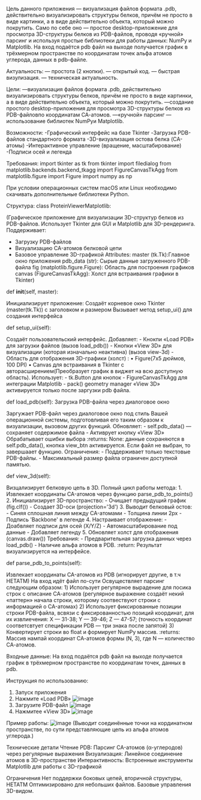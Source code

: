   Цель данного приложения — визуализация файлов формата .pdb, действительно визуализировать структуры белков, причём не просто в виде картинки, а в виде действительно объекта, который можно покрутить. Само по себе оно — простое desktop-приложение для просмотра 3D-структуры белков из PDB-файлов, проводя «ручной» парсинг и используя простые библиотеки для работы данных: NumPy и Matplotlib. На вход подаётся pdb файл на выходе получается график в трёхмерном пространстве по координатам точек альфа атомов углерода, данных в pdb-файле.

Актуальность:
— простота (2 кнопки).
— открытый код.
— быстрая визулизация.
— техническая актуальность.

Цели: 
—визуализация файлов формата .pdb, действительно визуализировать структуры белков, причём не просто в виде картинки, а в виде действительно объекта, который можно покрутить.
—создание простого desktop-приложения для просмотра 3D-структуры белков из PDB-файловпо координатам СА-атомов.
—«ручной» парсинг
—использование библиотек NumPyи Matplotlib.

Возможности:
-Графический интерфейс на базе Tkinter
-Загрузка PDB-файлов стандартного формата
-3D-визуализация остова белка (CA-атомы)
-Интерактивное управление (вращение, масштабирование)
-Подписи осей и легенда

Требования: 
import tkinter as tk
from tkinter import filedialog
from matplotlib.backends.backend_tkagg import FigureCanvasTkAgg
from matplotlib.figure import Figure
import numpy as np

При условии операционных систем macOS или Linux необходимо скачивать дополнительные библиотеки Python.



Структура:
class ProteinViewerMatplotlib: 

(Графическое приложение для визуализации 3D-структур белков из PDB-файлов. 
Использует Tkinter для GUI и Matplotlib для 3D-рендеринга. 
Поддерживает: 
- Загрузку PDB-файлов 
- Визуализацию CA-атомов белковой цепи 
- Базовое управление 3D-графикой 
Attributes: 
master (tk.Tk):Главное окно приложения 
pdb_data (str): Сырые данные загруженного PDB-файла 
fig (matplotlib.figure.Figure): Область для построения графиков 
canvas (FigureCanvasTkAgg): Холст для встраивания графики в Tkinter)

def __init__(self, master): 

Инициализирует приложение:
    Создаёт корневое окно Tkinter (master(tk.Tk)) с заголовком и размером
    Вызывает метод setup_ui() для создания интерфейса

def setup_ui(self): 

Создаёт пользовательский интерфейс.
        Добавляет:
        - Кнокпи «Load PDB» для загрузки файлов (вызов load_pdb())
        - Кнопки «View 3D» для визуализации (которая изначально неактивна) (вызов view-3d)
        - Область для отображения 3D-графики (холст) :
            • Figure(7x5 дюймов, 100 DPI)
            • Canvas для встраивания в Tkinter с авторасширением(Преобразует график в виджет на всю доступную область).
        Использует:
        - tk.Button для кнопок
        - FigureCanvasTkAgg для интеграции Matplotlib
        - pack() geometry manager
        «View 3D» активируется только после заргузки pdb файла.
        
def load_pdb(self): 
Загрузка PDB-файла через диалоговое окно

Заргужает PDB-файл через диалоговое окно под стиль Вашей операционной системы, подготовливая его таким образом к визуализации, вызовом других функций.
        Обновляет:
        - self.pdb_data() — сохраняет содержимое файла
        - Активрует кнопку «View 3D»
        Обрабатывает ошибки выбора
        :returns:
        None: данные сохраняются в self.pdb_data(), кнопка view_btn активируется.
        Если файл не выбран, то завершаает функцию.
        Ограничения:
        - Поддерживает только текстовые PDB-файлы.
        - Максимальный размер файла ограничен доступной памятью.
        
def view_3d(self): 

Визцализирует белковую цепь в 3D.
         Полный цикл работы метода:
        1. Извлекает координаты CA-атомов через функцию parse_pdb_to_points()
        2. Инициализирует 3D-пространство:
       - Очищает предыдущий график (fig.clf())
       - Создает 3D-оси (projection='3d')
        3. Выводит белковый остов:
       - Синяя сплошная линия между CA-атомами
       - Толщина линии 2px
       - Подпись 'Backbone' в легенде
        4. Настраивает отображение:
       - Доабвляет подписи для осей (X/Y/Z)
       - Автомасштабирование под данные
       - Добавляет легенду
        5. Обновляет холст для отображения (canvas.draw())
        Требования:
        - Предварительная загрузка данных через load_pdb()
        - Наличие альфа атомов в PDB.
        :return:
        Результат визуализируется на интерфейсе.

def parse_pdb_to_points(self): 

Извлекает координаты CA-атомов из PDB (игнорирует другие, в т.ч HETATM)
        На вход идёт файл по-сути
        Освуществляет парсинг следующим образом:
        1) Использует регулярное вырадение для посика строк с описание СА-атомов (регулярное выражение создаёт некий «паттерн» начала строки, которому соотвествуют строки с информацией о CA-атомах)
        2) Использует фиксированные позиции строки PDB-файла, всвязи с фиксированностью позиций координат, для их извлиечения:
        X — 31-38;
        Y — 39-46;
        Z — 47-57;
        (точность координат соответсвтует спецификации PDB — три знака после запятой)
        3) Конвертирует строки во float и формирует NumPy массив.
        :returns:
        Массив нампай координат СА-атомов формы (N, 3), где N — количество СА-атомов.


Входные данные: На вход подаётся pdb файл на выходе получается график в трёхмерном пространстве по координатам точек, данных в pdb.


Инструкция по использованию:
1) Запуск приложения
2) Нажмите «Load PDB»
![image](https://github.com/user-attachments/assets/0a2078df-581f-4a60-ba3d-df93489b7631)
3) Загрузите PDB-файл
![image](https://github.com/user-attachments/assets/ec57cd6f-ef32-4ec9-9ea4-6e9586a758b3)
5) Нажмитее «View 3D»
![image](https://github.com/user-attachments/assets/1f646fcb-cb88-4bd6-9a8e-6cafbdefb014)

Пример работы:
![image](https://github.com/user-attachments/assets/f04344bc-b2dd-42d9-af7b-1ba9aa0668b2)
(Выводит соединённые точки на кординатном пространстве, по сути представляющие цепь из альфа атомов углерода.)

Технические детали
Чтение PDB: Парсинг CA-атомов (α-углеродов) через регулярные выражения
Визуализация: Линейное соединение атомов в 3D-пространстве
Интерактивность: Встроенные инструменты Matplotlib для работы с 3D-графикой

Ограничения
Нет поддержки боковых цепей, вторичной структуры, HETATM
Оптимизировано для небольших файлов.
Базовые управления 3D-видом.



